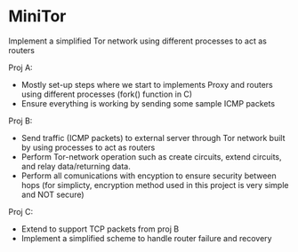 # MiniTor
Implement a simplified Tor network using different processes to act as routers

Proj A:
+ Mostly set-up steps where we start to implements Proxy and routers using different processes (fork() function in C)
+ Ensure everything is working by sending some sample ICMP packets

Proj B:
+ Send traffic (ICMP packets) to external server through Tor network built by using processes to act as routers
+ Perform Tor-network operation such as create circuits, extend circuits, and relay data/returning data.
+ Perform all comunications with encyption to ensure security between hops (for simplicty, encryption method used in this project is very simple and NOT secure)

Proj C:
+ Extend to support TCP packets from proj B
+ Implement a simplified scheme to handle router failure and recovery